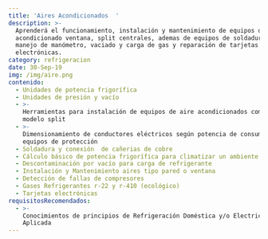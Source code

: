 ```yaml
---
title: 'Aires Acondicionados  '
description: >-
  Aprenderá el funcionamiento, instalación y mantenimiento de equipos de aire
  acondicionado ventana, split centrales, ademas de equipos de soldadura ,
  manejo de manómetro, vaciado y carga de gas y reparación de tarjetas
  electrónicas.
category: refrigeracion
date: 30-Sep-19
img: /img/aire.png
contenido:
  - Unidades de potencia frigorífica
  - Unidades de presión y vacío
  - >-
    Herramientas para instalación de equipos de aire acondicionados compactos y
    modelo split
  - >-
    Dimensionamiento de conductores eléctricos según potencia de consumo y 
    equipos de protección
  - Soldadura y conexión  de cañerias de cobre
  - Cálculo básico de potencia frigorífica para climatizar un ambiente
  - Descontaminación por vacío para carga de refrigerante
  - Instalación y Mantenimiento aires tipo pared o ventana
  - Detección de fallas de compresores
  - Gases Refrigerantes r-22 y r-410 (ecológico)
  - Tarjetas electrónicas
requisitosRecomendados:
  - >-
    Conocimientos de principios de Refrigeración Doméstica y/o Electricidad
    Aplicada
---
```


